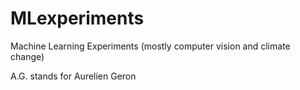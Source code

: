 # MLexperiments
Machine Learning Experiments
(mostly computer vision and climate change)


A.G. stands for Aurelien Geron
